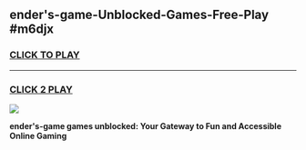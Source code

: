 
## ender's-game-Unblocked-Games-Free-Play #m6djx
<h3>
<a href="https://us.freeplayer.one?title=ender's-game&ref=9M">CLICK TO PLAY</a></h3>
<hr>

<h3>
<a href="https://us.freeplayer.one?title=ender's-game&ref=9M">CLICK 2 PLAY</a>
  
</h3>

<a href="https://us.freeplayer.one?title=ender's-game&ref=9M"><img src="https://clearcache.store/games.png"></a>


**ender's-game games unblocked: Your Gateway to Fun and Accessible Online Gaming**
